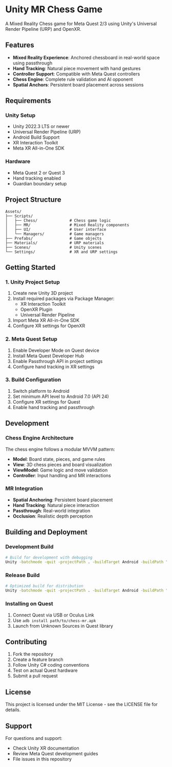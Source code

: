 # Unity MR Chess Game

A Mixed Reality Chess game for Meta Quest 2/3 using Unity's Universal Render Pipeline (URP) and OpenXR.

## Features

- **Mixed Reality Experience**: Anchored chessboard in real-world space using passthrough
- **Hand Tracking**: Natural piece movement with hand gestures
- **Controller Support**: Compatible with Meta Quest controllers
- **Chess Engine**: Complete rule validation and AI opponent
- **Spatial Anchors**: Persistent board placement across sessions

## Requirements

### Unity Setup
- Unity 2022.3 LTS or newer
- Universal Render Pipeline (URP)
- Android Build Support
- XR Interaction Toolkit
- Meta XR All-in-One SDK

### Hardware
- Meta Quest 2 or Quest 3
- Hand tracking enabled
- Guardian boundary setup

## Project Structure

```
Assets/
├── Scripts/
│   ├── Chess/              # Chess game logic
│   ├── MR/                 # Mixed Reality components
│   ├── UI/                 # User interface
│   └── Managers/           # Game managers
├── Prefabs/                # Game objects
├── Materials/              # URP materials
├── Scenes/                 # Unity scenes
└── Settings/               # XR and URP settings
```

## Getting Started

### 1. Unity Project Setup

1. Create new Unity 3D project
2. Install required packages via Package Manager:
   - XR Interaction Toolkit
   - OpenXR Plugin
   - Universal Render Pipeline
3. Import Meta XR All-in-One SDK
4. Configure XR settings for OpenXR

### 2. Meta Quest Setup

1. Enable Developer Mode on Quest device
2. Install Meta Quest Developer Hub
3. Enable Passthrough API in project settings
4. Configure hand tracking in XR settings

### 3. Build Configuration

1. Switch platform to Android
2. Set minimum API level to Android 7.0 (API 24)
3. Configure XR settings for Quest
4. Enable hand tracking and passthrough

## Development

### Chess Engine Architecture

The chess engine follows a modular MVVM pattern:

- **Model**: Board state, pieces, and game rules
- **View**: 3D chess pieces and board visualization
- **ViewModel**: Game logic and move validation
- **Controller**: Input handling and MR interactions

### MR Integration

- **Spatial Anchoring**: Persistent board placement
- **Hand Tracking**: Natural piece interaction
- **Passthrough**: Real-world integration
- **Occlusion**: Realistic depth perception

## Building and Deployment

### Development Build
```bash
# Build for development with debugging
Unity -batchmode -quit -projectPath . -buildTarget Android -buildPath "./Builds/Development"
```

### Release Build
```bash
# Optimized build for distribution
Unity -batchmode -quit -projectPath . -buildTarget Android -buildPath "./Builds/Release"
```

### Installing on Quest
1. Connect Quest via USB or Oculus Link
2. Use `adb install path/to/chess-mr.apk`
3. Launch from Unknown Sources in Quest library

## Contributing

1. Fork the repository
2. Create a feature branch
3. Follow Unity C# coding conventions
4. Test on actual Quest hardware
5. Submit a pull request

## License

This project is licensed under the MIT License - see the LICENSE file for details.

## Support

For questions and support:
- Check Unity XR documentation
- Review Meta Quest development guides
- File issues in this repository
